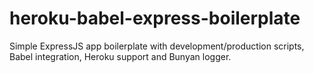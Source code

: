 # heroku-babel-express-boilerplate
Simple ExpressJS app boilerplate with development/production scripts, Babel integration, Heroku support and Bunyan logger.
